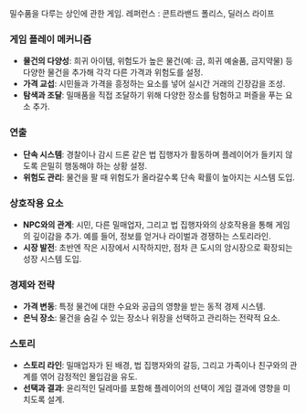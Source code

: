 밀수품을 다루는 상인에 관한 게임. 
레퍼런스 : 콘트라밴드 폴리스, 딜러스 라이프

### **게임 플레이 메커니즘**

- **물건의 다양성**: 희귀 아이템, 위험도가 높은 물건(예: 금, 희귀 예술품, 금지약물) 등 다양한 물건을 추가해 각각 다른 가격과 위험도를 설정.
- **가격 교섭**: 시민들과 가격을 흥정하는 요소를 넣어 실시간 거래의 긴장감을 조성.
- **탐색과 조달**: 밀매품을 직접 조달하기 위해 다양한 장소를 탐험하고 퍼즐을 푸는 요소 추가.

### **연출**

- **단속 시스템**: 경찰이나 감시 드론 같은 법 집행자가 활동하며 플레이어가 들키지 않도록 은밀히 행동해야 하는 상황 설정.
- **위험도 관리**: 물건을 팔 때 위험도가 올라갈수록 단속 확률이 높아지는 시스템 도입.

### **상호작용 요소**

- **NPC와의 관계**: 시민, 다른 밀매업자, 그리고 법 집행자와의 상호작용을 통해 게임의 깊이감을 추가. 예를 들어, 정보를 얻거나 라이벌과 경쟁하는 스토리라인.
- **시장 발전**: 초반엔 작은 시장에서 시작하지만, 점차 큰 도시의 암시장으로 확장되는 성장 시스템 도입.

### **경제와 전략**

- **가격 변동**: 특정 물건에 대한 수요와 공급의 영향을 받는 동적 경제 시스템.
- **은닉 장소**: 물건을 숨길 수 있는 장소나 위장을 선택하고 관리하는 전략적 요소.

### **스토리**

- **스토리 라인**: 밀매업자가 된 배경, 법 집행자와의 갈등, 그리고 가족이나 친구와의 관계를 엮어 감정적인 몰입감을 유도.
- **선택과 결과**: 윤리적인 딜레마를 포함해 플레이어의 선택이 게임 결과에 영향을 미치도록 설계.